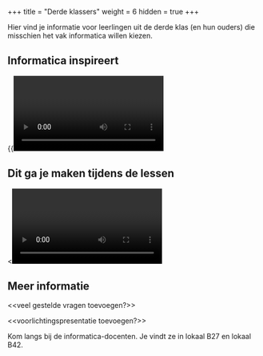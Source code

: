 +++
title = "Derde klassers"
weight = 6
hidden = true
+++

Hier vind je informatie voor leerlingen uit de derde klas (en hun ouders) die misschien het vak informatica willen kiezen.

<!--more-->

## Informatica inspireert

{{<video id="nKIu9yen5nc?si=ZSLcShuEHdWUmuXd">}}

## Dit ga je maken tijdens de lessen

<<video toevoegen van rondje door lokaal>>

## Meer informatie 

<<veel gestelde vragen toevoegen?>>

<<voorlichtingspresentatie toevoegen?>>

Kom langs bij de informatica-docenten. Je vindt ze in lokaal B27 en lokaal B42. 

